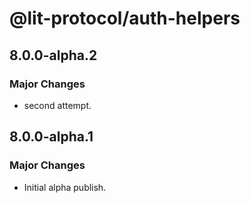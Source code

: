 # @lit-protocol/auth-helpers

## 8.0.0-alpha.2

### Major Changes

- second attempt.

## 8.0.0-alpha.1

### Major Changes

- Initial alpha publish.
